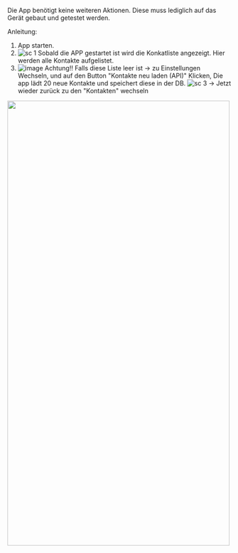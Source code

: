 Die App benötigt keine weiteren Aktionen. Diese muss lediglich auf das Gerät gebaut und getestet werden.

Anleitung:
1. App starten.
2. ![sc 1](https://github.com/user-attachments/assets/e53da455-2601-47bf-a796-4be757a9bb1d)
Sobald die APP gestartet ist wird die Konkatliste angezeigt. Hier werden alle Kontakte aufgelistet.
3. ![image](https://github.com/user-attachments/assets/a5f743d2-24e4-4cea-a7e3-d4a1d3966e91)
Achtung!! Falls diese Liste leer ist
-> zu Einstellungen Wechseln, und auf den Button "Kontakte neu laden (API)" Klicken, Die app lädt 20 neue Kontakte und speichert diese in der DB. 
![sc 3](https://github.com/user-attachments/assets/cdc9510f-b7be-40c4-a583-da0a27656662)
-> Jetzt wieder zurück zu den "Kontakten" wechseln
<img src="https://github.com/user-attachments/assets/730faa65-95ff-4a58-ab72-47dcd9037f4f" width="500" height="1000">

